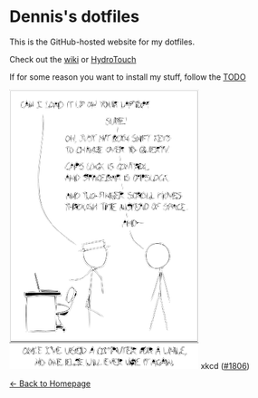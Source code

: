 # Dennis's dotfiles

This is the GitHub-hosted website for my dotfiles.

Check out the [wiki](https://github.com/dnnsmnstrr/dotfiles/wiki) or [HydroTouch](https://github.com/dnnsmnstrr/dotfiles/tree/master/bettertouchtool/HydroTouch)

If for some reason you want to install my stuff, follow the [TODO](TODO.md)

![If used with software that could keep up, a scroll wheel mapped to send a stream of 'undo' and 'redo' events could be kind of cool.](transparent_xkcd.png)
xkcd ([#1806](https://xkcd.com/1806/))

[<- Back to Homepage](https://dnnsmnstrr.github.io)
